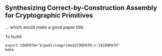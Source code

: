 Synthesizing Correct-by-Construction Assembly for Cryptographic Primitives
-----

... which would make a good paper title.

To build:

	export COQPATH="$(pwd)/coqprime${COQPATH:+:}$COQPATH"
	make
